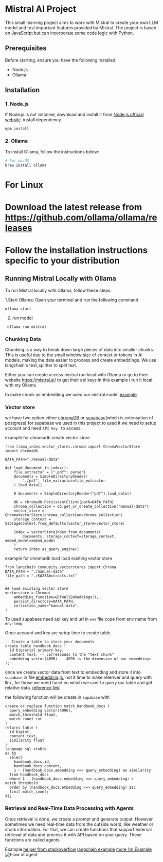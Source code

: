 # Mistral AI Project

This small learning project aims to work with Mistral to create your own LLM model and test important features provided by Mistral. The project is based on JavaScript but can incorporate some code logic with Python.

## Prerequisites

Before starting, ensure you have the following installed:
- Node.js
- Ollama

## Installation

### 1. Node.js

If Node.js is not installed, download and install it from [Node.js official website](https://nodejs.org/).
install dependency 
```
npm install
```

### 2. Ollama

To install Ollama, follow the instructions below:

```bash
# For macOS
brew install ollama
```
# For Linux
# Download the latest release from https://github.com/ollama/ollama/releases
# Follow the installation instructions specific to your distribution

## Running Mistral Locally with Ollama
To run Mistral locally with Ollama, follow these steps:

1.Start Ollama: Open your terminal and run the following command:

```
ollama start
```
2. run model

```
 ollama run mistral
```
### Chunking Data
Chunking is a way to break down large pieces of data into smaller chunks. This is useful due to the small window size of context or tokens in AI models, making the data easier to process and create embeddings. We use langchain's text_splitter to split text.


Either you can create access mistral run local with Ollama or go to their website https://mistral.ai/ to get their api keys
in  this example i run it local with my Ollama


to make chunk as embedding we used our mistral model
[example](https://js.langchain.com/v0.2/docs/integrations/text_embedding/ollama)

### Vector store 
we have two option either [chromaDB](https://www.trychroma.com/) or [supabase](https://supabase.com/)(which is extensation of postgress) for supabase we used in this project
to used it we need to setup account and need `API Key ` to access.




example for chromadb create  vector store
```
from llama_index.vector_stores.chroma import ChromaVectorStore
import chromadb

DATA_PATH="./manual-data"

def load_document_in_index():
    file_extractor = {".pdf": parser}
    documents = SimpleDirectoryReader(
        "./pdf", file_extractor=file_extractor
    ).load_data()

    # documents = SimpleDirectoryReader("pdf").load_data()

    db = chromadb.PersistentClient(path=DATA_PATH)
    chroma_collection = db.get_or_create_collection("manual-data")
    vector_store = ChromaVectorStore(chroma_collection=chroma_collection)
    storage_context = StorageContext.from_defaults(vector_store=vector_store)

    index = VectorStoreIndex.from_documents(
        documents, storage_context=storage_context, embed_model=embed_model
    )
    return index.as_query_engine()
```


example for chromadb load load existing vector store
```
from langchain_community.vectorstores import Chroma
DATA_PATH = "./manual-data"
file_path = "./KW23Abstracts.txt"


## load existing vector store
vectorstore = Chroma(
    embedding_function=GPT4AllEmbeddings(),
    persist_directory=DATA_PATH,
    collection_name="manual-data",
)

```

To used supabase need api key and url in `env` file cope from env name from `env-temp`


Once account and key are setup time to create table

```
-- Create a table to store your documents
create table handbook_docs (
  id bigserial primary key,
  content text, -- corresponds to the "text chunk"
  embedding vector(4096) -- 4096 is the dimension of our embeddings
);
```

once we create vector data from text to embedding and store it into `supabase` in file [embedding.js](./embedding.js), not it time to make reteriver and query with llm ,
for those we need function which we user to query  our table and get relative data.
[reference link]("https://supabase.com/docs/guides/ai/vector-columns")

the following function will be create in `supabase` with 

```
create or replace function match_handbook_docs (
  query_embedding vector(4096),
  match_threshold float,
  match_count int
)
returns table (
  id bigint,
  content text,
  similarity float
)
language sql stable
as $$
  select
    handbook_docs.id,
    handbook_docs.content,
    1 - (handbook_docs.embedding <=> query_embedding) as similarity
  from handbook_docs
  where 1 - (handbook_docs.embedding <=> query_embedding) > match_threshold
  order by (handbook_docs.embedding <=> query_embedding) asc
  limit match_count;
$$;
```
### Retrieval and Real-Time Data Processing with Agents
Once retrieval is done, we create a prompt and generate output. However, sometimes we need real-time data from the outside world, like weather or stock information. For that, we can create functions that support external retrieval of data and process it with API based on your query. These functions are called agents.

Example
[helper from  stackoverflow](https://stackoverflow.com/questions/78697238/error-in-ollama-functions-js-errorfailed-to-parse-a-function-call-from-this)
[langchain example](https://js.langchain.com/v0.1/docs/integrations/chat/ollama_functions/)
[more llm Example](https://willschenk.com/labnotes/2024/programmatically_interacting_with_llms/)
![ Flow of agent ](./public/flow.png)
